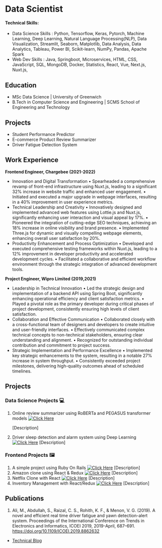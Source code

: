 # Data Scientist

#### Technical Skills: 
- Data Science Skills : Python, Tensorflow, Keras, Pytorch, Machine Learning, Deep Learning, Natural Language Processing(NLP), Data Visualization, Streamlit, Seaborn, Matplotlib, Data Analysis, Data Analytics, Tableau, Power BI, Scikit-learn, NumPy, Pandas, Apache Spark
- Web Dev Skills : Java, Springboot, Microservices, HTML, CSS, JavaScript, SQL, MongoDB, Docker, Statistics, React, Vue, Next.js, Nuxt.js, 

## Education
- MSc Data Science | University of Greenwich
- B.Tech in Computer Science and Engineering | SCMS School of Engineering and Technology

## Projects
- Student Performance Predictor
- E-commerce Product Review Summarizer
- Driver Fatigue Detection System

## Work Experience
**Frontend Engineer, Chargebee (2021-2022)**
- Innovation and Digital Transformation
  •	Spearheaded a comprehensive revamp of front-end infrastructure using Nuxt.js, leading to a significant 32% increase in website traffic and enhanced user engagement.
  •	Initiated and executed a major upgrade in webpage interfaces, resulting in a 40% improvement in user experience metrics.
- Technical Leadership and Creativity
  •	Innovatively designed and implemented advanced web features using Lottie.js and Nuxt.js, significantly enhancing user interaction and visual appeal by 17%.
  •	Pioneered the integration of cutting-edge SEO techniques, achieving an 18% increase in online visibility and brand presence.
  •	Implemented Three.js for dynamic and visually compelling webpage elements, enhancing overall user satisfaction by 20%.
- Productivity Enhancement and Process Optimization
  •	Developed and executed comprehensive testing frameworks within Nuxt.js, leading to a 12% improvement in developer productivity and accelerated development cycles.
  •	Facilitated a collaborative and efficient workflow environment through the strategic integration of advanced development tools.

**Project Engineer, Wipro Limited (2019,2021)**
- Leadership in Technical Innovation
  •	Led the strategic design and implementation of a backend API using Spring Boot, significantly enhancing operational efficiency and client satisfaction metrics.
  •	Played a pivotal role as the primary developer during critical phases of project development, consistently ensuring high levels of client satisfaction.
- Collaboration and Effective Communication
  •	Collaborated closely with a cross-functional team of designers and developers to create intuitive and user-friendly interfaces.
  •	Effectively communicated complex technical concepts to non-technical stakeholders, ensuring clear understanding and alignment.
  •	Recognized for outstanding individual contribution and commitment to project success.
- Strategic Implementation and Performance Excellence
  •	Implemented key strategic enhancements to the system, resulting in a notable 27% increase in system throughput.
  •	Consistently exceeded project milestones, delivering high-quality outcomes ahead of scheduled timelines.

## Projects

### Data Science Projects 💻
1. Online review summarizer using RoBERTa and PEGASUS transformer models [![Click Here](https://img.shields.io/badge/Click_Here-blue)](https://github.com/rkf2778/online-review-summarizer)  
   
   [Description]
2. Driver sleep detection and alarm system using Deep Learning [![Click Here](https://img.shields.io/badge/Click_Here-blue)](https://github.com/rkf2778/Driver-Fatigue-Detection-with-OpenCV-and-Deep-Learning)
   [Description]

### Frontend Projects 🖼️
1. A simple project using Ruby On Rails [![Click Here](https://img.shields.io/badge/Click_Here-blue)](https://github.com/rkf2778/Simple-Ruby-On-Rails-App)
   [Description]
2. Amazon clone using React & Redux [![Click Here](https://img.shields.io/badge/Click_Here-blue)](https://github.com/rkf2778/amazon-clone-react)
   [Description]
3. Netflix Clone with React [![Click Here](https://img.shields.io/badge/Click_Here-blue)](https://github.com/rkf2778/Netlfix-Clone-app)
   [Description]
4. Inventory Management with React/Redux [![Click Here](https://img.shields.io/badge/Click_Here-blue)](https://github.com/rkf2778/Product_Inventory_React_Capstone)
   [Description]

## Publications
1. Ali, M., Abdullah, S., Raizal, C. S., Rohith, K. F., & Menon, V. G. (2019). A novel and efficient real time driver fatigue and yawn detection-alert system. Proceedings of the International Conference on Trends in Electronics and Informatics, ICOEI 2019, 2019-April, 687–691. https://doi.org/10.1109/ICOEI.2019.8862632

- [Technical Blog](https://vividrohit.medium.com)
